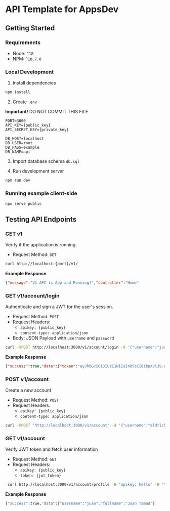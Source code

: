 # API Template for AppsDev

## Getting Started

### Requirements

- Node: `^18`
- NPM: `^10.7.0`

### Local Development

1. Install dependencies
```sh
npm install
```

2. Create `.env`

**Important!** DO NOT COMMIT THIS FILE
```env
PORT=3000
API_KEY={public_key}
API_SECRET_KEY={private_key}

DB_HOST=localhost
DB_USER=root
DB_PASS=example
DB_NAME=api
```

3. Import database schema `db.sql`

4. Run development server

```sh
npm run dev
```

### Running example client-side

```env
npx serve public
```


## Testing API Endpoints

### GET v1
Verify if the application is running.

- Request Method: `GET`

```sh
curl http://localhost:{port}/v1/
```

**Example Response**
```json
{"message":"V1 API is App and Running!","controller":"Home"
```

### GET v1/account/login
Authenticate and sign a JWT for the user's session.

- Request Method: `POST`
- Request Headers:
  - `apikey: {public_key}`
  - `content-type: application/json`
- Body: JSON Payload with `username` and `password`
    
```sh
curl -XPOST http://localhost:3000/v1/account/login -d '{"username":"juan","password":"tamad"}' -H "apikey: hello" -H "content-type: application/json"
```

**Example Response**
```json
{"success":true,"data":{"token":"eyJhbGciOiJIUzI1NiIsInR5cCI6IkpXVCJ9.eyJ1c2VybmFtZSI6Imp1YW4iLCJpYXQiOjE3MjcwMTMwMjgsImV4cCI6MTcyNzA5OTQyOH0.Knt_g1ChjtV04ysC_uk1NNKEkt7DPj6Xid7Cczrbww8"}}
```

### POST v1/account
Create a new account

- Request Method: `POST`
- Request Headers:
  - `apikey: {public_key}`
  - `content-type: application/json`

```sh
curl -XPOST 'http://localhost:3000/v1/account' -d '{"username":"aldrich","password":"1q2w","fullname":"John Aldrich Bernardo"}' -H "apikey: hello" -H 'content-type: application/json'
```

### GET v1/account
Verify JWT token and fetch user information

- Request Method: `GET`
- Request Headers:
  - `apikey: {public_key}`
  - `token: {jwt_token}`

```sh
 curl http://localhost:3000/v1/account/profile -H "apikey: hello" -H "token: eyJhbGciOiJIUzI1NiIsInR5cCI6IkpXVCJ9.eyJ1c2VybmFtZSI6Imp1YW4iLCJpYXQiOjE3MjcwMTMwMjgsImV4cCI6MTcyNzA5OTQyOH0.Knt_g1ChjtV04ysC_uk1NNKEkt7DPj6Xid7Cczrbww8
```

**Example Response**
```sh
{"success":true,"data":{"username":"juan","fullname":"Juan Tamad"}
```
